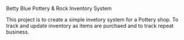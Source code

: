 Betty Blue Pottery & Rock Inventory System

This project is to create a simple invetory system for a Pottery shop. To track and update inventory as items are purchaed and to track repeat business. 
